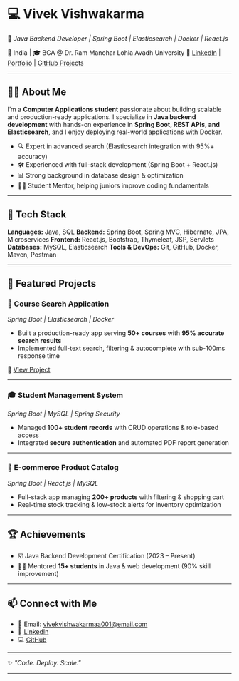 
# 💻 Vivek Vishwakarma

🚀 *Java Backend Developer | Spring Boot | Elasticsearch | Docker | React.js*

📍 India | 🎓 BCA @ Dr. Ram Manohar Lohia Avadh University
🔗 [LinkedIn](https://linkedin.com/in/vivekvishwakarma25) | [Portfolio](#) | [GitHub Projects](https://github.com/vivekvishwakarma25)

---

## 👨‍💻 About Me

I’m a **Computer Applications student** passionate about building scalable and production-ready applications.
I specialize in **Java backend development** with hands-on experience in **Spring Boot, REST APIs, and Elasticsearch**, and I enjoy deploying real-world applications with Docker.

* 🔍 Expert in advanced search (Elasticsearch integration with 95%+ accuracy)
* 🛠️ Experienced with full-stack development (Spring Boot + React.js)
* 📊 Strong background in database design & optimization
* 👨‍🏫 Student Mentor, helping juniors improve coding fundamentals

---

## 🚀 Tech Stack

**Languages:** Java, SQL
**Backend:** Spring Boot, Spring MVC, Hibernate, JPA, Microservices
**Frontend:** React.js, Bootstrap, Thymeleaf, JSP, Servlets
**Databases:** MySQL, Elasticsearch
**Tools & DevOps:** Git, GitHub, Docker, Maven, Postman

---

## 📂 Featured Projects

### 🔎 Course Search Application

*Spring Boot | Elasticsearch | Docker*

* Built a production-ready app serving **50+ courses** with **95% accurate search results**
* Implemented full-text search, filtering & autocomplete with sub-100ms response time

🔗 [View Project](https://github.com/vivekvishwakarma25/course-search)

---

### 🎓 Student Management System

*Spring Boot | MySQL | Spring Security*

* Managed **100+ student records** with CRUD operations & role-based access
* Integrated **secure authentication** and automated PDF report generation

---

### 🛒 E-commerce Product Catalog

*Spring Boot | React.js | MySQL*

* Full-stack app managing **200+ products** with filtering & shopping cart
* Real-time stock tracking & low-stock alerts for inventory optimization

---

## 🏆 Achievements

* ☑️ Java Backend Development Certification (2023 – Present)
* 👨‍🏫 Mentored **15+ students** in Java & web development (90% skill improvement)

---

## 📫 Connect with Me

* 📧 Email: [vivekvishwakarmaa001@email.com](mailto:vivekvishwakarmaa001@email.com)
* 🔗 [LinkedIn](https://linkedin.com/in/vivekvishwakarma25)
* 💻 [GitHub](https://github.com/vivekvishwakarma25)

---

✨ *"Code. Deploy. Scale."*

---
